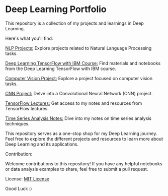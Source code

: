 # Deep Learning Portfolio

This repository is a collection of my projects and learnings in Deep Learning.

Here's what you'll find:

[NLP Projects:](https://github.com/Lala2398/Deep_Learning/tree/main/NLP%20Projects) Explore projects related to Natural Language Processing tasks.

[Deep Learning TensorFlow with IBM Course:](https://github.com/Lala2398/Deep_Learning/tree/main/DLwith_TensorFlow_IBM) Find materials and notebooks from the Deep Learning TensorFlow with IBM course.

[Computer Vision Project:](https://github.com/Lala2398/Deep_Learning/tree/main/Computer_Vision_Project) Explore a project focused on computer vision tasks.

[CNN Project:](https://github.com/Lala2398/Deep_Learning/tree/main/CNN_projects)  Delve into a Convolutional Neural Network (CNN) project.

[TensorFlow Lectures:](https://github.com/Lala2398/Deep_Learning/tree/main/TensorFlow_lectures) Get access to my notes and resources from TensorFlow lectures.

[Time Series Analysis Notes:](https://github.com/Lala2398/Deep_Learning/tree/main/TimeSeriesAnalysis) Dive into my notes on time series analysis techniques.


This repository serves as a one-stop shop for my Deep Learning journey. Feel free to explore the different projects and resources to learn more about Deep Learning and its applications.


Contribution:

Welcome contributions to this repository! If you have any helpful notebooks or data analysis examples to share, feel free to submit a pull request.

License: [MIT License](https://github.com/Lala2398/Deep_Learning/blob/main/LICENSE)

Good Luck :) 
